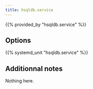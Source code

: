 ```yaml
---
title: hsqldb.service
---
```


{{% provided_by "hsqldb.service" %}}

## Options

{{% systemd_unit "hsqldb.service" %}}

## Additionnal notes

Nothing here.